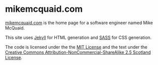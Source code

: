 # mikemcquaid.com

[mikemcquaid.com](http://mikemcquaid.com) is the home page for a software engineer named Mike McQuaid.

This site uses [Jekyll](http://github.com/mojombo/jekyll) for HTML generation and [SASS](http://sass-lang.com) for CSS generation.

The code is licensed under the the [MIT License](http://en.wikipedia.org/wiki/MIT_License) and the text under the [Creative Commons Attribution-NonCommercial-ShareAlike 2.5 Scotland License](http://creativecommons.org/licenses/by-nc-sa/2.5/scotland/).
